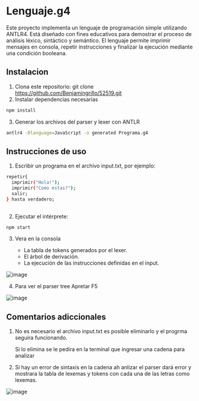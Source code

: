 # Lenguaje.g4

Este proyecto implementa un lenguaje de programación simple utilizando ANTLR4. Está diseñado con fines educativos para demostrar el proceso de análisis léxico, sintáctico y semántico. El lenguaje permite imprimir mensajes en consola, repetir instrucciones y finalizar la ejecución mediante una condición booleana.

## Instalacion

1. Clona este repositorio: git clone https://github.com/Benjamingrillo/52519.git
2. Instalar dependencias necesarias
```sh
npm install
```
3. Generar los archivos del parser y lexer con ANTLR
```sh
antlr4 -Dlanguage=JavaScript -o generated Programa.g4
```

## Instrucciones de uso
1. Escribir un programa en el archivo input.txt, por ejemplo:
```sh
repetir{
  imprimir("Hola!");
  imprimir("Como estas?");
  salir;
} hasta verdadero;
 
```
2. Ejecutar el intérprete:
```sh
npm start
```
3. Vera en la consola

    - La tabla de tokens generados por el lexer.
    - El árbol de derivación.
    - La ejecución de las instrucciones definidas en el input.

![image](https://github.com/user-attachments/assets/eeb9b832-d533-425f-83d3-5312f6e1f447)

4. Para ver el parser tree Apretar F5

![image](https://github.com/user-attachments/assets/f04732ea-d440-46ec-ae4c-f2457e0794a3)

## Comentarios adiccionales
1. No es necesario el archivo input.txt es posible eliminarlo y el progrma seguira funcionando.

    Si lo elimina se le pedira en la terminal que ingresar una cadena para analizar
   
3. Si hay un error de sintaxis en la cadena ah anlizar el parser dará error y mostrara la tabla de lexemas y tokens con cada una de las letras como lexemas.

![image](https://github.com/user-attachments/assets/e124857f-db9f-489a-a337-8161b6f63522)

 
